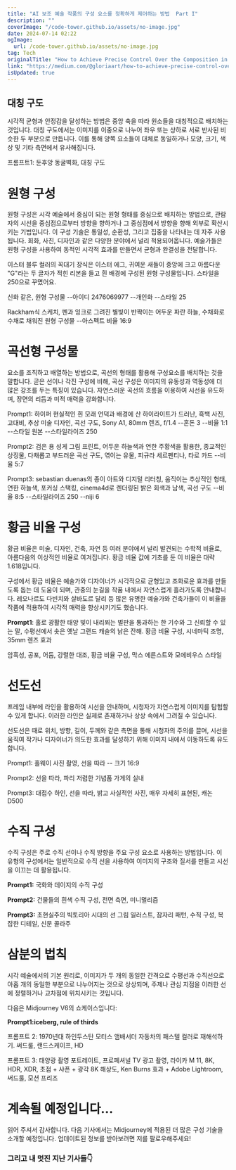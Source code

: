 ```yaml
---
title: "AI 보조 예술 작품의 구성 요소를 정확하게 제어하는 방법  Part I"
description: ""
coverImage: "/code-tower.github.io/assets/no-image.jpg"
date: 2024-07-14 02:22
ogImage:
  url: /code-tower.github.io/assets/no-image.jpg
tag: Tech
originalTitle: "How to Achieve Precise Control Over the Composition in AI-assisted Artwork? —🔥Part I"
link: "https://medium.com/@gloriaart/how-to-achieve-precise-control-over-the-composition-in-ai-assisted-artwork-huopart-i-bc06ef143fc3"
isUpdated: true
---
```


## 대칭 구도

시각적 균형과 안정감을 달성하는 방법은 중앙 축을 따라 원소들을 대칭적으로 배치하는 것입니다. 대칭 구도에서는 이미지를 이중으로 나누어 좌우 또는 상하로 서로 반사된 비슷한 두 부분으로 만듭니다. 이를 통해 양쪽 요소들이 대체로 동일하거나 모양, 크기, 색상 및 기타 측면에서 유사해집니다.

프롬프트1: 둔후앙 동굴벽화, 대칭 구도

<!-- cozy-coder - 수평 -->

<ins class="adsbygoogle"
     style="display:block"
     data-ad-client="ca-pub-4877378276818686"
     data-ad-slot="1107185301"
     data-ad-format="auto"
     data-full-width-responsive="true"></ins>

<script>
     (adsbygoogle = window.adsbygoogle || []).push({});
</script>

# 원형 구성

원형 구성은 시각 예술에서 중심이 되는 원형 형태를 중심으로 배치하는 방법으로, 관람자의 시선을 중심점으로부터 방향을 향하거나 그 중심점에서 방향을 향해 외부로 확산시키는 기법입니다. 이 구성 기술은 통일성, 순환성, 그리고 집중을 나타내는 데 자주 사용됩니다. 회화, 사진, 디자인과 같은 다양한 분야에서 널리 적용되어옵니다. 예술가들은 원형 구성을 사용하여 동적인 시각적 효과를 만들면서 균형과 완결성을 전달합니다.

<!-- cozy-coder - 수평 -->

<ins class="adsbygoogle"
     style="display:block"
     data-ad-client="ca-pub-4877378276818686"
     data-ad-slot="1107185301"
     data-ad-format="auto"
     data-full-width-responsive="true"></ins>

<script>
     (adsbygoogle = window.adsbygoogle || []).push({});
</script>

이스터 블루 컬러의 꼭대기 장식은 이스터 에그, 귀여운 새들이 중앙에 크고 아름다운 "G"라는 두 글자가 적힌 리본을 들고 흰 배경에 구성된 원형 구성물입니다. 스타일을 250으로 꾸몄어요.

신화 같은, 원형 구성물 --아이디 2476069977 --개인화 --스타일 25

Rackham식 스케치, 펜과 잉크로 그려진 별빛이 반짝이는 어두운 파란 하늘, 수채화로 수채로 채워진 원형 구성물 --아스펙트 비율 16:9

# 곡선형 구성물

<!-- cozy-coder - 수평 -->

<ins class="adsbygoogle"
     style="display:block"
     data-ad-client="ca-pub-4877378276818686"
     data-ad-slot="1107185301"
     data-ad-format="auto"
     data-full-width-responsive="true"></ins>

<script>
     (adsbygoogle = window.adsbygoogle || []).push({});
</script>

요소를 조직하고 배열하는 방법으로, 곡선의 형태를 활용해 구성요소를 배치하는 것을 말합니다. 곧은 선이나 각진 구성에 비해, 곡선 구성은 이미지의 유동성과 역동성에 더 많은 강조를 두는 특징이 있습니다. 자연스러운 곡선의 흐름을 이용하여 시선을 유도하며, 장면의 리듬과 미적 매력을 강화합니다.

Prompt1: 하이퍼 현실적인 흰 모래 언덕과 배경에 산 하이라이트가 드러난, 흑백 사진, 고대비, 추상 미술 디자인, 곡선 구도, Sony A1, 80mm 렌즈, f/1.4 --혼돈 3 --비율 1:1 --스타일 원본 --스타일라이즈 250

Prompt2: 검은 용 성게 그림 프린트, 어두운 하늘색과 연한 주황색을 활용한, 종교적인 상징물, 다채롭고 부드러운 곡선 구도, 엮이는 유물, 피규라 세르펜티나, 타로 카드 --비율 5:7

Prompt3: sebastian duenas의 종이 아트와 디지털 리터칭, 움직이는 추상적인 형태, 연한 하늘색, 포커싱 스택킹, cinema4d로 렌더링된 밝은 회색과 남색, 곡선 구도 --비율 8:5 --스타일라이즈 250 --niji 6

<!-- cozy-coder - 수평 -->

<ins class="adsbygoogle"
     style="display:block"
     data-ad-client="ca-pub-4877378276818686"
     data-ad-slot="1107185301"
     data-ad-format="auto"
     data-full-width-responsive="true"></ins>

<script>
     (adsbygoogle = window.adsbygoogle || []).push({});
</script>

# 황금 비율 구성

황금 비율은 미술, 디자인, 건축, 자연 등 여러 분야에서 널리 발견되는 수학적 비율로, 아름다움의 이상적인 비율로 여겨집니다. 황금 비율 값에 기초를 둔 이 비율은 대략 1.618입니다.

구성에서 황금 비율은 예술가와 디자이너가 시각적으로 균형있고 조화로운 효과를 만들도록 돕는 데 도움이 되며, 관중의 눈길을 작품 내에서 자연스럽게 흘러가도록 안내합니다. 레오나르도 다빈치와 살바도르 달리 등 많은 유명한 예술가와 건축가들이 이 비율을 작품에 적용하여 시각적 매력을 향상시키기도 했습니다.

**Prompt1**: 홀로 광활한 태양 빛이 내리쬐는 벌판을 통과하는 한 기수와 그 신뢰할 수 있는 말, 수평선에서 솟은 옛날 그랜드 캐슬의 낡은 잔해. 황금 비율 구성, 시네마틱 조명, 35mm 렌즈 효과

<!-- cozy-coder - 수평 -->

<ins class="adsbygoogle"
     style="display:block"
     data-ad-client="ca-pub-4877378276818686"
     data-ad-slot="1107185301"
     data-ad-format="auto"
     data-full-width-responsive="true"></ins>

<script>
     (adsbygoogle = window.adsbygoogle || []).push({});
</script>

암흑성, 공포, 어둠, 강렬한 대조, 황금 비율 구성, 막스 에른스트와 모에비우스 스타일

# 선도선

프레임 내부에 라인을 활용하여 시선을 안내하며, 시청자가 자연스럽게 이미지를 탐험할 수 있게 합니다. 이러한 라인은 실제로 존재하거나 상상 속에서 그려질 수 있습니다.

선도선은 때로 위치, 방향, 길이, 두께와 같은 측면을 통해 시청자의 주의를 끌며, 시선을 움직여 작가나 디자이너가 의도한 효과를 달성하기 위해 이미지 내에서 이동하도록 유도합니다.

<!-- cozy-coder - 수평 -->

<ins class="adsbygoogle"
     style="display:block"
     data-ad-client="ca-pub-4877378276818686"
     data-ad-slot="1107185301"
     data-ad-format="auto"
     data-full-width-responsive="true"></ins>

<script>
     (adsbygoogle = window.adsbygoogle || []).push({});
</script>

Prompt1: 홀웨이 사진 촬영, 선을 따라 -- 크기 16:9

Prompt2: 선을 따라, 파리 저렴한 기념품 가게의 실내

Prompt3: 대접수 하인, 선을 따라, 밝고 사실적인 사진, 매우 자세히 표현된, 캐논 D500

# 수직 구성

<!-- cozy-coder - 수평 -->

<ins class="adsbygoogle"
     style="display:block"
     data-ad-client="ca-pub-4877378276818686"
     data-ad-slot="1107185301"
     data-ad-format="auto"
     data-full-width-responsive="true"></ins>

<script>
     (adsbygoogle = window.adsbygoogle || []).push({});
</script>

수직 구성은 주로 수직 선이나 수직 방향을 주요 구성 요소로 사용하는 방법입니다. 이 유형의 구성에서는 일반적으로 수직 선을 사용하여 이미지의 구조와 질서를 만들고 시선을 이끄는 데 활용됩니다.

**Prompt1:** 국화와 데이지의 수직 구성

**Prompt2:** 건물들의 흰색 수직 구성, 전면 측면, 미니멀리즘

**Prompt3:** 초현실주의 빅토리아 시대의 선 그림 일러스트, 잠자리 패턴, 수직 구성, 복잡한 디테일, 신문 콜라주

<!-- cozy-coder - 수평 -->

<ins class="adsbygoogle"
     style="display:block"
     data-ad-client="ca-pub-4877378276818686"
     data-ad-slot="1107185301"
     data-ad-format="auto"
     data-full-width-responsive="true"></ins>

<script>
     (adsbygoogle = window.adsbygoogle || []).push({});
</script>

# 삼분의 법칙

시각 예술에서의 기본 원리로, 이미지가 두 개의 동일한 간격으로 수평선과 수직선으로 아홉 개의 동일한 부분으로 나누어지는 것으로 상상되며, 주제나 관심 지점을 이러한 선에 정렬하거나 교차점에 위치시키는 것입니다.

다음은 Midjourney V6의 쇼케이스입니다:

**Prompt1:iceberg, rule of thirds**

<!-- cozy-coder - 수평 -->

<ins class="adsbygoogle"
     style="display:block"
     data-ad-client="ca-pub-4877378276818686"
     data-ad-slot="1107185301"
     data-ad-format="auto"
     data-full-width-responsive="true"></ins>

<script>
     (adsbygoogle = window.adsbygoogle || []).push({});
</script>

프롬프트 2: 1970년대 하인두스탄 모터스 앰배서더 자동차의 패스텔 컬러로 재해석하기. 써드룰, 랜드스케이프, HD

프롬프트 3: 태양광 촬영 포트레이트, 프로페셔널 TV 광고 촬영, 라이카 M 11, 8K, HDR, XDR, 초점 + 샤픈 + 광각 8K 해상도, Ken Burns 효과 + Adobe Lightroom, 써드룰, 모션 프리즈

# 계속될 예정입니다...

읽어 주셔서 감사합니다. 다음 기사에서는 Midjourney에 적용된 더 많은 구성 기술을 소개할 예정입니다. 업데이트된 정보를 받아보려면 저를 팔로우해주세요!

<!-- cozy-coder - 수평 -->

<ins class="adsbygoogle"
     style="display:block"
     data-ad-client="ca-pub-4877378276818686"
     data-ad-slot="1107185301"
     data-ad-format="auto"
     data-full-width-responsive="true"></ins>

<script>
     (adsbygoogle = window.adsbygoogle || []).push({});
</script>

### 그리고 내 멋진 지난 기사들👇

